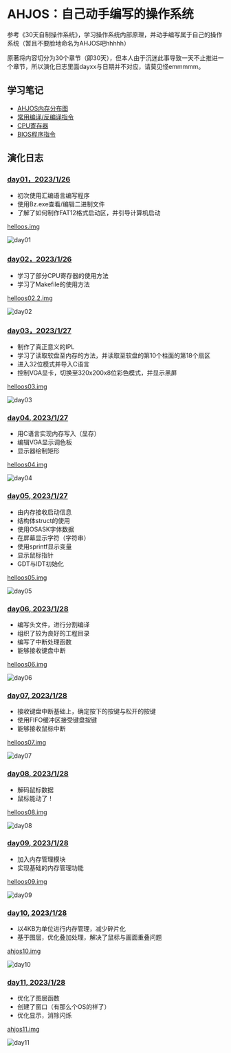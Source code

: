 # AHJOS：自己动手编写的操作系统
参考《30天自制操作系统》，学习操作系统内部原理，并动手编写属于自己的操作系统（暂且不要脸地命名为AHJOS吧hhhhh）

原著将内容切分为30个章节（即30天），但本人由于沉迷此事导致一天不止推进一个章节，所以演化日志里面dayxx与日期并不对应，请莫见怪emmmmm。
## 学习笔记
* [AHJOS内存分布图](markdown/mem.md)
* [常用编译/反编译指令](markdown/sh_sample.md)
* [CPU寄存器](markdown/cpu_register.md)
* [BIOS程序指令](markdown/bios.md)

## 演化日志
### [**day01**，2023/1/26](day01/)
* 初次使用汇编语言编写程序
* 使用Bz.exe查看/编辑二进制文件
* 了解了如何制作FAT12格式启动区，并引导计算机启动

[helloos.img](day01/helloos.img)

![day01](markdown/imgs/log/day01.png)

### [**day02**，2023/1/26](day02/)
* 学习了部分CPU寄存器的使用方法
* 学习了Makefile的使用方法

[helloos02.2.img](day02/helloos02.2.img)

![day02](markdown/imgs/log/day02.png)

### [**day03**，2023/1/27](day03/)
* 制作了真正意义的IPL
* 学习了读取软盘至内存的方法，并读取至软盘的第10个柱面的第18个扇区
* 进入32位模式并导入C语言
* 控制VGA显卡，切换至320x200x8位彩色模式，并显示黑屏

[helloos03.img](day03/helloos03.img)

![day03](markdown/imgs/log/day03.png)

### [**day04**, 2023/1/27](day04/)
* 用C语言实现内存写入（显存）
* 编辑VGA显示调色板
* 显示器绘制矩形

[helloos04.img](day04/helloos04.img)

![day04](markdown/imgs/log/day04.png)

### [**day05**, 2023/1/27](day05/)
* 由内存接收启动信息
* 结构体struct的使用
* 使用OSASK字体数据
* 在屏幕显示字符（字符串）
* 使用sprintf显示变量
* 显示鼠标指针
* GDT与IDT初始化
  
[helloos05.img](day05/helloos05.img)

![day05](markdown/imgs/log/day05.png)

### [**day06**, 2023/1/28](day06/)
* 编写头文件，进行分割编译
* 组织了较为良好的工程目录
* 编写了中断处理函数
* 能够接收键盘中断

[helloos06.img](day06/helloos06.img)

![day06](markdown/imgs/log/day06.png)

### [**day07**, 2023/1/28](day07/)
* 接收键盘中断基础上，确定按下的按键与松开的按键
* 使用FIFO缓冲区接受键盘按键
* 能够接收鼠标中断

[helloos07.img](day07/helloos07.img)

![day07](markdown/imgs/log/day07.png)

### [**day08**, 2023/1/28](day08/)
* 解码鼠标数据
* 鼠标能动了！

[helloos08.img](day08/helloos08.img)

![day08](markdown/imgs/log/day08.png)

### [**day09**, 2023/1/28](day09/)
* 加入内存管理模块
* 实现基础的内存管理功能

[helloos09.img](day09/helloos09.img)

![day09](markdown/imgs/log/day09.png)

### [**day10**, 2023/1/28](day10/)
* 以4KB为单位进行内存管理，减少碎片化
* 基于图层，优化叠加处理，解决了鼠标与画面重叠问题

[ahjos10.img](day10/ahj10.img)

![day10](markdown/imgs/log/day10.png)

### [**day11**, 2023/1/28](day11/)
* 优化了图层函数
* 创建了窗口（有那么个OS的样了）
* 优化显示，消除闪烁

[ahjos11.img](day10/ahj11.img)

![day11](markdown/imgs/log/day11.png)
